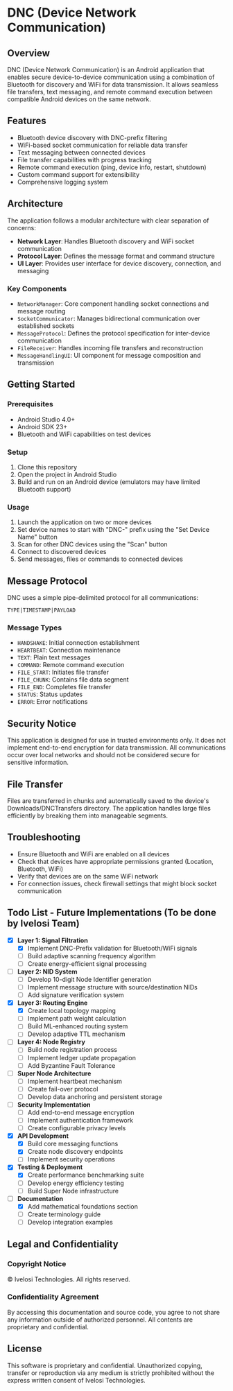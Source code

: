 # DNC (Device Network Communication)

## Overview
DNC (Device Network Communication) is an Android application that enables secure device-to-device communication using a combination of Bluetooth for discovery and WiFi for data transmission. It allows seamless file transfers, text messaging, and remote command execution between compatible Android devices on the same network.

## Features
- Bluetooth device discovery with DNC-prefix filtering
- WiFi-based socket communication for reliable data transfer
- Text messaging between connected devices
- File transfer capabilities with progress tracking
- Remote command execution (ping, device info, restart, shutdown)
- Custom command support for extensibility
- Comprehensive logging system

## Architecture
The application follows a modular architecture with clear separation of concerns:

- **Network Layer**: Handles Bluetooth discovery and WiFi socket communication
- **Protocol Layer**: Defines the message format and command structure
- **UI Layer**: Provides user interface for device discovery, connection, and messaging

### Key Components
- `NetworkManager`: Core component handling socket connections and message routing
- `SocketCommunicator`: Manages bidirectional communication over established sockets
- `MessageProtocol`: Defines the protocol specification for inter-device communication
- `FileReceiver`: Handles incoming file transfers and reconstruction
- `MessageHandlingUI`: UI component for message composition and transmission

## Getting Started

### Prerequisites
- Android Studio 4.0+
- Android SDK 23+
- Bluetooth and WiFi capabilities on test devices

### Setup
1. Clone this repository
2. Open the project in Android Studio
3. Build and run on an Android device (emulators may have limited Bluetooth support)

### Usage
1. Launch the application on two or more devices
2. Set device names to start with "DNC-" prefix using the "Set Device Name" button
3. Scan for other DNC devices using the "Scan" button
4. Connect to discovered devices
5. Send messages, files or commands to connected devices

## Message Protocol
DNC uses a simple pipe-delimited protocol for all communications:
```
TYPE|TIMESTAMP|PAYLOAD
```

### Message Types
- `HANDSHAKE`: Initial connection establishment
- `HEARTBEAT`: Connection maintenance
- `TEXT`: Plain text messages
- `COMMAND`: Remote command execution
- `FILE_START`: Initiates file transfer
- `FILE_CHUNK`: Contains file data segment
- `FILE_END`: Completes file transfer
- `STATUS`: Status updates
- `ERROR`: Error notifications

## Security Notice
This application is designed for use in trusted environments only. It does not implement end-to-end encryption for data transmission. All communications occur over local networks and should not be considered secure for sensitive information.

## File Transfer
Files are transferred in chunks and automatically saved to the device's Downloads/DNCTransfers directory. The application handles large files efficiently by breaking them into manageable segments.

## Troubleshooting
- Ensure Bluetooth and WiFi are enabled on all devices
- Check that devices have appropriate permissions granted (Location, Bluetooth, WiFi)
- Verify that devices are on the same WiFi network
- For connection issues, check firewall settings that might block socket communication

## Todo List - Future Implementations (To be done by Ivelosi Team)

- [x] **Layer 1: Signal Filtration**
  - [x] Implement DNC-Prefix validation for Bluetooth/WiFi signals
  - [ ] Build adaptive scanning frequency algorithm
  - [ ] Create energy-efficient signal processing

- [ ] **Layer 2: NID System**
  - [ ] Develop 10-digit Node Identifier generation
  - [ ] Implement message structure with source/destination NIDs
  - [ ] Add signature verification system

- [x] **Layer 3: Routing Engine**
  - [x] Create local topology mapping
  - [ ] Implement path weight calculation
  - [ ] Build ML-enhanced routing system
  - [ ] Develop adaptive TTL mechanism

- [ ] **Layer 4: Node Registry**
  - [ ] Build node registration process
  - [ ] Implement ledger update propagation
  - [ ] Add Byzantine Fault Tolerance

- [ ] **Super Node Architecture**
  - [ ] Implement heartbeat mechanism
  - [ ] Create fail-over protocol
  - [ ] Develop data anchoring and persistent storage

- [ ] **Security Implementation**
  - [ ] Add end-to-end message encryption
  - [ ] Implement authentication framework
  - [ ] Create configurable privacy levels

- [x] **API Development**
  - [x] Build core messaging functions
  - [x] Create node discovery endpoints
  - [ ] Implement security operations

- [x] **Testing & Deployment**
  - [x] Create performance benchmarking suite
  - [ ] Develop energy efficiency testing
  - [ ] Build Super Node infrastructure

- [ ] **Documentation**
  - [x] Add mathematical foundations section
  - [ ] Create terminology guide
  - [ ] Develop integration examples

## Legal and Confidentiality

### Copyright Notice
© Ivelosi Technologies. All rights reserved.

### Confidentiality Agreement
By accessing this documentation and source code, you agree to not share any information outside of authorized personnel. All contents are proprietary and confidential.

## License
This software is proprietary and confidential. Unauthorized copying, transfer or reproduction via any medium is strictly prohibited without the express written consent of Ivelosi Technologies.